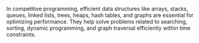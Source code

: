 In competitive programming, efficient data structures like arrays, stacks, queues, linked lists, trees, heaps, hash tables, and graphs are essential for optimizing performance. They help solve problems related to searching, sorting, dynamic programming, and graph traversal efficiently within time constraints.

